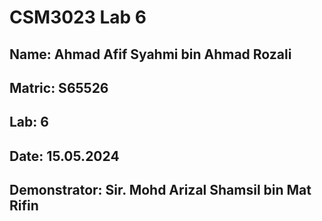 # CSM3023 Lab 6

## Name: Ahmad Afif Syahmi bin Ahmad Rozali
## Matric: S65526
## Lab: 6
## Date: 15.05.2024
## Demonstrator: Sir. Mohd Arizal Shamsil bin Mat Rifin
